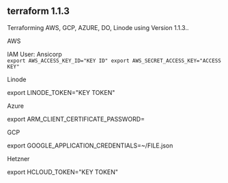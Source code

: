 ## terraform 1.1.3
Terraforming AWS, GCP, AZURE, DO, Linode using Version 1.1.3.. 

AWS

IAM User: Ansicorp  	 
`export AWS_ACCESS_KEY_ID="KEY ID"
export AWS_SECRET_ACCESS_KEY="ACCESS KEY"`

Linode

export LINODE_TOKEN="KEY TOKEN"


Azure

export ARM_CLIENT_CERTIFICATE_PASSWORD=


GCP

export GOOGLE_APPLICATION_CREDENTIALS=~/FILE.json

Hetzner

export HCLOUD_TOKEN="KEY TOKEN"
